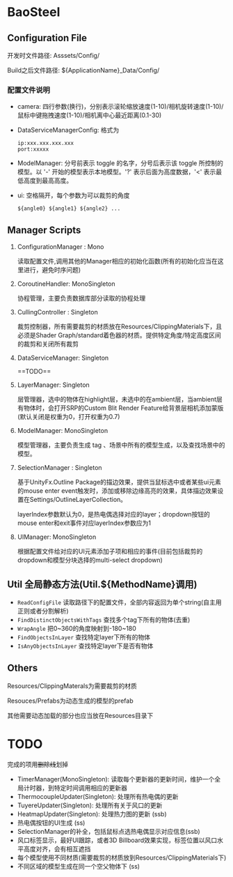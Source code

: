 # BaoSteel

## Configuration  File

开发时文件路径: Asssets/Config/

Build之后文件路径: ${ApplicationName}_Data/Config/

### 配置文件说明

- camera: 四行参数(换行)，分别表示滚轮缩放速度(1-10)/相机旋转速度(1-10)/鼠标中键拖拽速度(1-10)/相机离中心最近距离(0.1-30)

- DataServiceManagerConfig: 格式为

  ```
  ip:xxx.xxx.xxx.xxx
  port:xxxxx
  ```

- ModelManager: 分号前表示 toggle 的名字，分号后表示该 toggle 所控制的模型。以 '-' 开始的模型表示本地模型。'?' 表示后面为高度数据，'<' 表示最低高度到最高高度。

- ui: 空格隔开，每个参数为可以裁剪的角度

  ```
  ${angle0} ${angle1} ${angle2} ...
  ```

## Manager Scripts

1. ConfigurationManager : Mono

   读取配置文件,调用其他的Manager相应的初始化函数(所有的初始化应当在这里进行，避免时序问题)
   
2. CoroutineHandler: MonoSingleton

   协程管理，主要负责数据库部分读取的协程处理

3. CullingController : Singleton

   裁剪控制器，所有需要裁剪的材质放在Resources/ClippingMaterials下，且必须是Shader Graph/standard着色器的材质。提供特定角度/特定高度区间的裁剪和关闭所有裁剪

4. DataServiceManager: Singleton

   ==TODO==

5. LayerManager: Singleton

   层管理器，选中的物体在highlight层，未选中的在ambient层，当ambient层有物体时，会打开SRP的Custom Blit Render Feature给背景层相机添加蒙版(默认关闭是权重为0，打开权重为0.7)

6. ModelManager: MonoSingleton

   模型管理器，主要负责生成 tag 、场景中所有的模型生成，以及查找场景中的模型。

7. SelectionManager : Singleton

   基于UnityFx.Outline Package的描边效果，提供当鼠标选中或者某些ui元素的mouse enter event触发时，添加或移除边缘高亮的效果，具体描边效果设置在Settings/OutlineLayerCollection。

   layerIndex参数默认为0，是热电偶选择对应的layer；dropdown按钮的mouse enter和exit事件对应layerIndex参数应为1

8. UIManager: MonoSingleton

   根据配置文件给对应的UI元素添加子项和相应的事件(目前包括裁剪的dropdown和模型分块选择的multi-select dropdown)
   

## Util 全局静态方法(Util.${MethodName}调用)

- ```ReadConfigFile``` 读取路径下的配置文件，全部内容返回为单个string(自主用正则或者分割解析)
- ```FindDistinctObjectsWithTags``` 查找多个tag下所有的物体(去重)
- ```WrapAngle``` 把0\~360的角度映射到-180\~180
- ```FindObjectsInLayer``` 查找特定layer下所有的物体
- ```IsAnyObjectsInLayer``` 查找特定layer下是否有物体

## Others

Resources/ClippingMaterals为需要裁剪的材质

Resouces/Prefabs为动态生成的模型的prefab

其他需要动态加载的部分也应当放在Resources目录下

# TODO

完成的项用~~删除线~~划掉

- TimerManager(MonoSingleton): 读取每个更新器的更新时间，维护一个全局计时器，到特定时间调用相应的更新器
- ThermocoupleUpdater(Singleton): 处理所有热电偶的更新
- TuyereUpdater(Singleton): 处理所有关于风口的更新
- HeatmapUpdater(Singleton): 处理热力图的更新 (ssb)
- 热电偶按钮的UI生成 (ss)
- SelectionManager的补全，包括鼠标点选热电偶显示对应信息(ssb)
- 风口标签显示，最好UI跟踪，或者3D Billboard效果实现，标签位置以风口水平高度对齐，会有相互遮挡
- 每个模型使用不同材质(需要裁剪的材质放到Resources/ClippingMaterials下)
- 不同区域的模型生成在同一个空父物体下 (ss)

